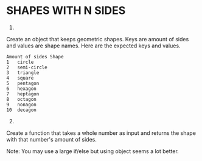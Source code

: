 # SHAPES WITH N SIDES

1. 

Create an object that keeps geometric shapes. Keys are amount of sides and values are shape names. Here are the expected keys and values.

```
Amount of sides	Shape
1	circle
2	semi-circle
3	triangle
4	square
5	pentagon
6	hexagon
7	heptagon
8	octagon
9	nonagon
10	decagon
```

2. 

Create a function that takes a whole number as input and returns the shape with that number's amount of sides. 

Note: You may use a large if/else but using object seems a lot better.
